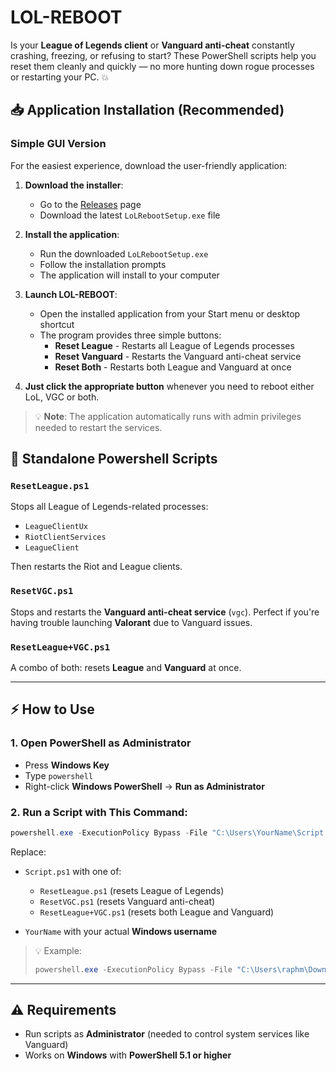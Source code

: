 # LOL-REBOOT

Is your **League of Legends client** or **Vanguard anti-cheat** constantly crashing, freezing, or refusing to start? These PowerShell scripts help you reset them cleanly and quickly — no more hunting down rogue processes or restarting your PC. 💥

## 📥 Application Installation (Recommended)

### Simple GUI Version

For the easiest experience, download the user-friendly application:

1. **Download the installer**:
   * Go to the [Releases](https://github.com/kitsuiwebster/lol-reboot/releases) page
   * Download the latest `LoLRebootSetup.exe` file

2. **Install the application**:
   * Run the downloaded `LoLRebootSetup.exe`
   * Follow the installation prompts
   * The application will install to your computer

3. **Launch LOL-REBOOT**:
   * Open the installed application from your Start menu or desktop shortcut
   * The program provides three simple buttons:
     * **Reset League** - Restarts all League of Legends processes
     * **Reset Vanguard** - Restarts the Vanguard anti-cheat service
     * **Reset Both** - Restarts both League and Vanguard at once

4. **Just click the appropriate button** whenever you need to reboot either LoL, VGC or both.

> 💡 **Note**: The application automatically runs with admin privileges needed to restart the services.

## 📁 Standalone Powershell Scripts

### `ResetLeague.ps1`

Stops all League of Legends-related processes:

* `LeagueClientUx`
* `RiotClientServices`
* `LeagueClient`

Then restarts the Riot and League clients.

### `ResetVGC.ps1`

Stops and restarts the **Vanguard anti-cheat service** (`vgc`).
Perfect if you're having trouble launching **Valorant** due to Vanguard issues.

### `ResetLeague+VGC.ps1`

A combo of both: resets **League** and **Vanguard** at once.

---

## ⚡ How to Use

### 1. Open PowerShell as Administrator

* Press **Windows Key**
* Type `powershell`
* Right-click **Windows PowerShell** → **Run as Administrator**

### 2. Run a Script with This Command:

```powershell
powershell.exe -ExecutionPolicy Bypass -File "C:\Users\YourName\Script.ps1"
```

Replace:

* `Script.ps1` with one of:

  * `ResetLeague.ps1` (resets League of Legends)
  * `ResetVGC.ps1` (resets Vanguard anti-cheat)
  * `ResetLeague+VGC.ps1` (resets both League and Vanguard)
* `YourName` with your actual **Windows username**

> 💡 Example:
>
> ```powershell
> powershell.exe -ExecutionPolicy Bypass -File "C:\Users\raphm\Downloads\ResetVGC.ps1"
> ```

---

## ⚠️ Requirements

* Run scripts as **Administrator** (needed to control system services like Vanguard)
* Works on **Windows** with **PowerShell 5.1 or higher**

